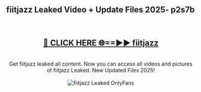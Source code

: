 <h2>fiitjazz Leaked Video + Update Files 2025- p2s7b</h2>
<br>
<div align="center">
<h2><a href="https://libra.edu.pl?fiitjazz" rel="nofollow">🔴 CLICK HERE 🌐==►► fiitjazz</a></h2>
<br>
Get fiitjazz leaked all content. Now you can access all videos and pictures of fiitjazz Leaked. New Updated Files 2025!
<br>
<br>
<a href="https://libra.edu.pl?fiitjazz" rel="nofollow" data-target="animated-image.originalLink"><img src="https://i.ibb.co.com/WyWwxjT/player-gif2.gif" alt="fiitjazz Leaked OnlyFans" style="max-width: 100%; display: inline-block;" data-target="animated-image.originalImage"></a>
</div>
<br>
